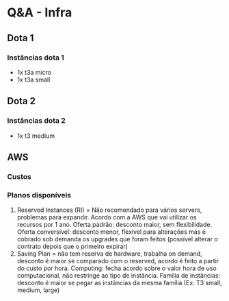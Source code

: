 # Q&A - Infra

## Dota 1

### Instâncias dota 1

- 1x t3a micro
- 1x t3a small	

## Dota 2

### Instâncias dota 2

- 1x t3 medium

## AWS

### Custos

### Planos disponíveis

1. Reserved Instances (RI) = Não recomendado para vários servers, problemas para expandir. Acordo com a AWS que vai utilizar os recursos por 1 ano. Oferta padrão: desconto maior, sem flexibilidade. Oferta conversível: desconto menor, flexível para alterações mas é cobrado sob demanda os upgrades que foram feitos (possível alterar o contrato depois que o primeiro expirar)
2. Saving Plan = não tem reserva de hardware, trabalha on demand, desconto é maior se comparado com o reserved, acordo é feito a partir do custo por hora. Computing: fecha acordo sobre o valor hora de uso computacional, não restringe ao tipo de instância. Família de instâncias: desconto é maior se pegar as instâncias da mesma família (Ex: T3 small, medium, large)
<!--stackedit_data:
eyJoaXN0b3J5IjpbMTQ3NzI2MTgyNiwxODA3OTIwMzYxLDQ5Nz
gwNjY4NCwtMTUxNDcyNzAzNywxMzc2MTQyOTY1LDE1NjYxOTI5
ODksLTkwOTg5NDMxOF19
-->